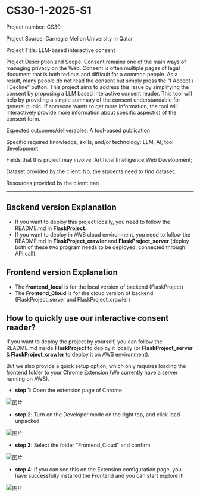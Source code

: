 # CS30-1-2025-S1

Project number: CS30

Project Source: Carnegie Mellon University in Qatar

Project Title: LLM-based interactive consent

Project Description and Scope: Consent remains one of the main ways of
managing privacy on the Web. Consent is often multiple pages of legal document
that is both tedious and difficult for a common people. As a result, many people
do not read the consent but simply press the “I Accept / I Decline” button.
This project aims to address this issue by simplifying the consent by proposing a
LLM based interactive consent reader. This tool will help by providing a simple
summary of the consent understandable for general public. If someone wants to
get more information, the tool will interactively provide more information about
specific aspect(s) of the consent form.

Expected outcomes/deliverables: A tool-based publication

Specific required knowledge, skills, and/or technology: LLM, AI, tool
development

Fields that this project may involve: Artificial Intelligence;Web Development;

Dataset provided by the client: No, the students need to find dataset.

Resources provided by the client: nan


---
## Backend version Explanation

- If you want to deploy this project locally, you need to follow the README.md in **FlaskProject**.
- If you want to deploy in AWS cloud environment, you need to follow the README.md in **FlaskProject_crawler** and **FlaskProject_server** (deploy both of these two program needs to be deployed, connected through API call).

## Frontend version Explanation

- The **frontend_local** is for the local version of backend (FlaskProject)
- The **Frontend_Cloud** is for the cloud version of backend (FlaskProject_server and FlaskProject_crawler)


## How to quickly use our interactive consent reader?

If you want to deploy the project by yourself, you can follow the README.md inside **FlaskProject** to deploy it locally (or **FlaskProject_server** & **FlaskProject_crawler** to deploy it on AWS environment).

But we also provide a quick setup option, which only requires loading the frontend folder to your Chrome Extension (We currently have a server running on AWS).

- **step 1**:  Open the extension page of Chrome

![图片](https://github.com/user-attachments/assets/15655def-8424-4571-8d0c-1d80861f2f56)

- **step 2**:  Turn on the Developer mode on the right top,  and click load unpacked

![图片](https://github.com/user-attachments/assets/dc0b3147-57fb-4f50-81c1-f9c5d83ca9e7)

- **step 3**:  Select the folder "Frontend_Cloud" and confirm

![图片](https://github.com/user-attachments/assets/b466b979-d9f9-4630-8b37-b712308b0a78)

- **step 4**: If you can see this on the Extension configuration page, you have successfully installed the Frontend and you can start explore it!

![图片](https://github.com/user-attachments/assets/fdf0c171-3e7c-48e0-9971-1147a2eec8a7)



